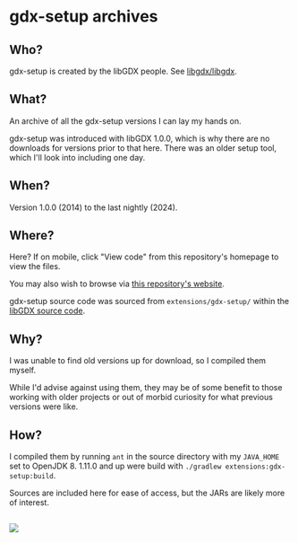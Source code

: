 # gdx-setup archives

## Who?

gdx-setup is created by the libGDX people. See [libgdx/libgdx](https://github.com/libgdx/libgdx).

## What?

An archive of all the gdx-setup versions I can lay my hands on.

gdx-setup was introduced with libGDX 1.0.0, which is why there are no downloads for versions prior to that here. There was an older setup tool, which I'll look into including one day.

## When?

Version 1.0.0 (2014) to the last nightly (2024).

## Where?

Here? If on mobile, click "View code" from this repository's homepage to view the files.

You may also wish to browse via [this repository's website](https://javacakegames.github.io/gdx-setup-archive/).

gdx-setup source code was sourced from `extensions/gdx-setup/` within the [libGDX source code](https://github.com/libgdx/libgdx).

## Why?

I was unable to find old versions up for download, so I compiled them myself.

While I'd advise against using them, they may be of some benefit to those working with older projects or out of morbid curiosity for what previous versions were like.

## How?

I compiled them by running `ant` in the source directory with my `JAVA_HOME` set to OpenJDK 8. 1.11.0 and up were build with `./gradlew extensions:gdx-setup:build`.

Sources are included here for ease of access, but the JARs are likely more of interest.

## 

![](https://user-images.githubusercontent.com/86204652/126067661-47aaa52a-964e-4300-a827-22e19b65a67a.gif)
